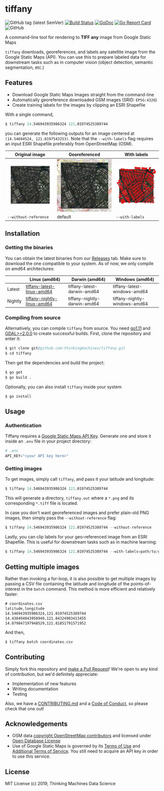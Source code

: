 # tiffany 

![GitHub tag (latest SemVer)](https://img.shields.io/github/tag/thinkingmachines/tiffany.svg?color=%2300ADD8&label=latest&style=flat-square)
[![Build Status](https://img.shields.io/badge/dynamic/json.svg?color=brightgreen&label=build&query=status&url=https%3A%2F%2Fcloud.drone.io%2Fapi%2Frepos%2Fthinkingmachines%2Ftiffany%2Fbuilds%2Flatest%3Fref%3Drefs%2Fheads%2Fmaster&style=flat-square)](https://cloud.drone.io/thinkingmachines/tiffany)
[![GoDoc](https://img.shields.io/badge/godoc-reference-5272B4.svg?style=flat-square)](https://godoc.org/github.com/thinkingmachines/tiffany)
[![Go Report Card](https://goreportcard.com/badge/github.com/thinkingmachines/tiffany?style=flat-square)](https://goreportcard.com/report/github.com/thinkingmachines/tiffany)
![GitHub](https://img.shields.io/github/license/thinkingmachines/tiffany.svg?color=blue&style=flat-square)

A command-line tool for rendering to **TIFF any** image from Google Static Maps

`tiffany` downloads, georeferences, and labels any satellite image from the
Google Static Maps (API). You can use this to prepare labeled data for
downstream tasks such as in computer vision (object detection, semantic
segmentation, etc.)

## Features

- Download Google Static Maps Images straight from the command-line
- Automatically georeference downloaded GSM images (SRID: `EPSG:4326`)
- Create training labels for the images by clipping an ESRI Shapefile

With a single command,

```s
$ tiffany 14.546943935986324 121.01974525389744
```

you can generate the following outputs for an image centered at `(14.54694524, 121.0197543253)`.
Note that the `--with-labels` flag requires an input ESRI Shapefile preferably
from OpenStreetMap (OSM).

| Original image | Georeferenced  | With labels |
|----------------------------------------|-------------------------|-------------------------------|
|![orig](assets/no_reference.png) | ![ref](assets/with_reference.png)  | ![lbl](assets/with_labels.png)|
| `--without-reference` | default | `--with-labels` | 


## Installation

### Getting the binaries

You can obtain the latest binaries from our
[Releases](https://github.com/thinkingmachines/tiffany/releases) tab. Make sure
to download the one compatible to your system. As of now, we only compile on
amd64 architectures:

|         | Linux (amd64)               | Darwin (amd64)               | Windows (amd64)               |
|---------|-----------------------------|------------------------------|-------------------------------|
| Latest  | [tiffany-latest-linux-amd64](https://storage.googleapis.com/tm-tiffany/releases/tiffany_latest_linux_amd64)  | tiffany-latest-darwin-amd64  | tiffany-latest-windows-amd64  |
| Nightly | [tiffany-nightly-linux-amd64](https://storage.googleapis.com/tm-tiffany/releases/tiffany_nightly_linux_amd64) | tiffany-nightly-darwin-amd64 | tiffany-nightly-windows-amd64 |


### Compiling from source

Alternatively, you can compile `tiffany` from source. You need
[go1.11](https://golang.org/doc/go1.11) and
[GDAL>=2.0.0](https://www.gdal.org/) to create successful builds.  First, clone
the repository and enter it:

```s
$ git clone git@github.com:thinkingmachines/tiffany.git
$ cd tiffany
```

Then get the dependencies and build the project:

```s
$ go get
$ go build .
```

Optionally, you can also install `tiffany` inside your system

```s
$ go install
```

## Usage

### Authentication

Tiffany requires a [Google Static Maps API
Key](https://developers.google.com/maps/documentation/maps-static/intro#get-a-key).
Generate one and store it inside an `.env` file in your project directory:

```s
# .env
API_KEY="<your API key here>"
```

### Getting images

To get images, simply call `tiffany`, and pass it your latitude and longitude:

```s
$ tiffany 14.546943935986324 121.01974525389744
```

This will generate a directory, `tiffany.out` where a `*.png` and its
corresponding `*.tiff` file is located.

In case you don't want georeferenced images and prefer plain-old PNG images,
then simply pass the `--without-reference` flag:

```s
$ tiffany 14.546943935986324 121.01974525389744 --without-reference
```

Lastly, you can clip labels for your geo-referenced image from an ESRI
Shapefile. This is useful for downstream tasks such as in machine learning:

```s
$ tiffany 14.546943935986324 121.01974525389744 --with-labels=path/to/gis_osm_buildings_free_1.shp
```

## Getting multiple images

Rather than invoking a for-loop, it is also possible to get multiple images by
passing a CSV file containing the latitude and longitude of the
points-of-interest in the `batch` command. This method is more efficient and
relatively faster:

```
# coordinates.csv
latitude,longitude
14.546943935986324,121.01974525389744
14.438494843958949,121.84324983413455
14.879847197948529,121.81851791571952
```

And then,

```s
$ tiffany batch coordinates.csv
```

## Contributing

Simply fork this repository and [make a Pull
Request](https://help.github.com/en/articles/creating-a-pull-request)! We're 
open to any kind of contribution, but we'd definitely appreciate:

- Implementation of new features 
- Writing documentation
- Testing

Also, we have a
[CONTRIBUTING.md](https://github.com/thinkingmachines/tiffany/blob/master/CONTRIBUTING.md)
and a [Code of
Conduct](https://github.com/thinkingmachines/tiffany/blob/master/CODE_OF_CONDUCT.md),
so please check that one out!

## Acknowledgements

- OSM data [copyright OpenStreetMap contributors](www.openstreetmap.org/copyright) and licensed under [Open Database License](opendatacommons.org/licenses/odbl)
- Use of Google Static Maps is governed by its [Terms of Use](https://cloud.google.com/maps-platform/terms/) and [Additional Terms of Service](https://maps.google.com/help/terms_maps/). You still need to acquire an API key in order to use this service.

## License

MIT License (c) 2019,  Thinking Machines Data Science

